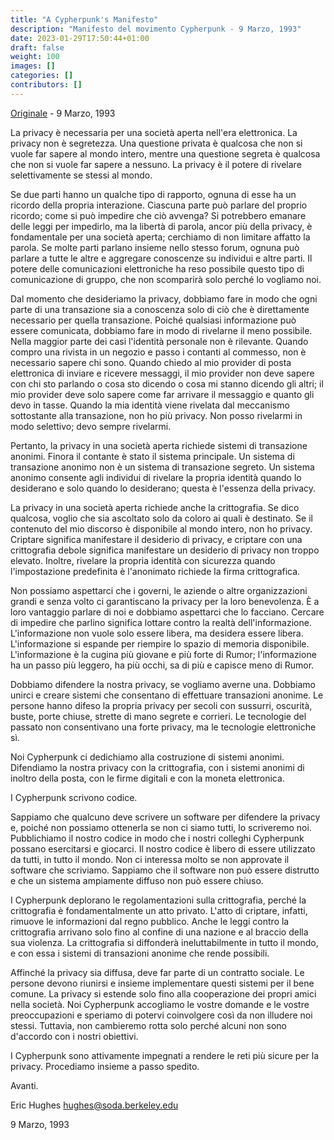 ```yaml
---
title: "A Cypherpunk's Manifesto"
description: "Manifesto del movimento Cypherpunk - 9 Marzo, 1993"
date: 2023-01-29T17:50:44+01:00
draft: false
weight: 100
images: []
categories: []
contributors: []
---
```


[Originale](https://www.activism.net/cypherpunk/manifesto.html) - 9 Marzo, 1993

La privacy è necessaria per una società aperta nell'era elettronica. La privacy non è segretezza. Una questione privata è qualcosa che non si vuole far sapere al mondo intero, mentre una questione segreta è qualcosa che non si vuole far sapere a nessuno. La privacy è il potere di rivelare selettivamente se stessi al mondo.

Se due parti hanno un qualche tipo di rapporto, ognuna di esse ha un ricordo della propria interazione. Ciascuna parte può parlare del proprio ricordo; come si può impedire che ciò avvenga? Si potrebbero emanare delle leggi per impedirlo, ma la libertà di parola, ancor più della privacy, è fondamentale per una società aperta; cerchiamo di non limitare affatto la parola. Se molte parti parlano insieme nello stesso forum, ognuna può parlare a tutte le altre e aggregare conoscenze su individui e altre parti. Il potere delle comunicazioni elettroniche ha reso possibile questo tipo di comunicazione di gruppo, che non scomparirà solo perché lo vogliamo noi.

Dal momento che desideriamo la privacy, dobbiamo fare in modo che ogni parte di una transazione sia a conoscenza solo di ciò che è direttamente necessario per quella transazione. Poiché qualsiasi informazione può essere comunicata, dobbiamo fare in modo di rivelarne il meno possibile. Nella maggior parte dei casi l'identità personale non è rilevante. Quando compro una rivista in un negozio e passo i contanti al commesso, non è necessario sapere chi sono. Quando chiedo al mio provider di posta elettronica di inviare e ricevere messaggi, il mio provider non deve sapere con chi sto parlando o cosa sto dicendo o cosa mi stanno dicendo gli altri; il mio provider deve solo sapere come far arrivare il messaggio e quanto gli devo in tasse. Quando la mia identità viene rivelata dal meccanismo sottostante alla transazione, non ho più privacy. Non posso rivelarmi in modo selettivo; devo sempre rivelarmi.

Pertanto, la privacy in una società aperta richiede sistemi di transazione anonimi. Finora il contante è stato il sistema principale. Un sistema di transazione anonimo non è un sistema di transazione segreto. Un sistema anonimo consente agli individui di rivelare la propria identità quando lo desiderano e solo quando lo desiderano; questa è l'essenza della privacy.

La privacy in una società aperta richiede anche la crittografia. Se dico qualcosa, voglio che sia ascoltato solo da coloro ai quali è destinato. Se il contenuto del mio discorso è disponibile al mondo intero, non ho privacy. Criptare significa manifestare il desiderio di privacy, e criptare con una crittografia debole significa manifestare un desiderio di privacy non troppo elevato. Inoltre, rivelare la propria identità con sicurezza quando l'impostazione predefinita è l'anonimato richiede la firma crittografica.

Non possiamo aspettarci che i governi, le aziende o altre organizzazioni grandi e senza volto ci garantiscano la privacy per la loro benevolenza. È a loro vantaggio parlare di noi e dobbiamo aspettarci che lo facciano. Cercare di impedire che parlino significa lottare contro la realtà dell'informazione. L'informazione non vuole solo essere libera, ma desidera essere libera. L'informazione si espande per riempire lo spazio di memoria disponibile. L'informazione è la cugina più giovane e più forte di Rumor; l'informazione ha un passo più leggero, ha più occhi, sa di più e capisce meno di Rumor.

Dobbiamo difendere la nostra privacy, se vogliamo averne una. Dobbiamo unirci e creare sistemi che consentano di effettuare transazioni anonime. Le persone hanno difeso la propria privacy per secoli con sussurri, oscurità, buste, porte chiuse, strette di mano segrete e corrieri. Le tecnologie del passato non consentivano una forte privacy, ma le tecnologie elettroniche sì.

Noi Cypherpunk ci dedichiamo alla costruzione di sistemi anonimi. Difendiamo la nostra privacy con la crittografia, con i sistemi anonimi di inoltro della posta, con le firme digitali e con la moneta elettronica.

I Cypherpunk scrivono codice.

Sappiamo che qualcuno deve scrivere un software per difendere la privacy e, poiché non possiamo ottenerla se non ci siamo tutti, lo scriveremo noi. Pubblichiamo il nostro codice in modo che i nostri colleghi Cypherpunk possano esercitarsi e giocarci. Il nostro codice è libero di essere utilizzato da tutti, in tutto il mondo. Non ci interessa molto se non approvate il software che scriviamo. Sappiamo che il software non può essere distrutto e che un sistema ampiamente diffuso non può essere chiuso.

I Cypherpunk deplorano le regolamentazioni sulla crittografia, perché la crittografia è fondamentalmente un atto privato. L'atto di criptare, infatti, rimuove le informazioni dal regno pubblico. Anche le leggi contro la crittografia arrivano solo fino al confine di una nazione e al braccio della sua violenza. La crittografia si diffonderà ineluttabilmente in tutto il mondo, e con essa i sistemi di transazioni anonime che rende possibili.

Affinché la privacy sia diffusa, deve far parte di un contratto sociale. Le persone devono riunirsi e insieme implementare questi sistemi per il bene comune. La privacy si estende solo fino alla cooperazione dei propri amici nella società. Noi Cypherpunk accogliamo le vostre domande e le vostre preoccupazioni e speriamo di potervi coinvolgere così da non illudere noi stessi. Tuttavia, non cambieremo rotta solo perché alcuni non sono d'accordo con i nostri obiettivi.

I Cypherpunk sono attivamente impegnati a rendere le reti più sicure per la privacy. Procediamo insieme a passo spedito.

Avanti.

Eric Hughes <hughes@soda.berkeley.edu>

9 Marzo, 1993